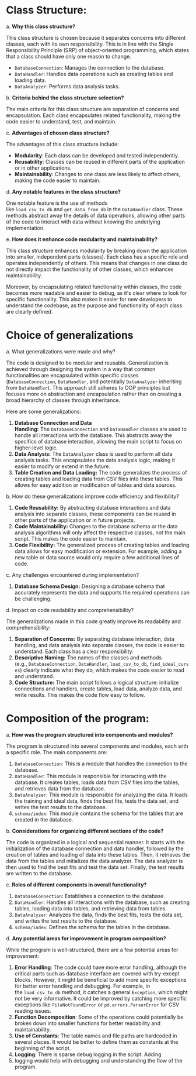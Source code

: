 # Class Structure:

a. **Why this class structure?**

This class structure is chosen because it separates concerns into different classes, each with its own responsibility. This is in line with the Single Responsibility Principle (SRP) of object-oriented programming, which states that a class should have only one reason to change.

-   `DatabaseConnection`: Manages the connection to the database.
-   `DataHandler`: Handles data operations such as creating tables and loading data.
-   `DataAnalyzer`: Performs data analysis tasks.

b. **Criteria behind the class structure selection?**

The main criteria for this class structure are separation of concerns and encapsulation. Each class encapsulates related functionality, making the code easier to understand, test, and maintain.

c. **Advantages of chosen class structure?**

The advantages of this class structure include:

-   **Modularity**: Each class can be developed and tested independently.
-   **Reusability**: Classes can be reused in different parts of the application or in other applications.
-   **Maintainability**: Changes to one class are less likely to affect others, making the code easier to maintain.

d. **Any notable features in the class structure?**

One notable feature is the use of methods like `load_csv_to_db` and `get_data_from_db` in the `DataHandler` class. These methods abstract away the details of data operations, allowing other parts of the code to interact with data without knowing the underlying implementation.

e. **How does it enhance code modularity and maintainability?**

This class structure enhances modularity by breaking down the application into smaller, independent parts (classes). Each class has a specific role and operates independently of others. This means that changes in one class do not directly impact the functionality of other classes, which enhances maintainability.

Moreover, by encapsulating related functionality within classes, the code becomes more readable and easier to debug, as it's clear where to look for specific functionality. This also makes it easier for new developers to understand the codebase, as the purpose and functionality of each class are clearly defined.

# Choice of generalizations

a. What generalizations were made and why?

The code is designed to be modular and reusable. Generalization is achieved through designing the system in a way that common functionalities are encapsulated within specific classes (`DatabaseConnection`, `DataHandler`, and potentially `DataAnalyzer` inheriting from `DataHandler`). This approach still adheres to OOP principles but focuses more on abstraction and encapsulation rather than on creating a broad hierarchy of classes through inheritance.

Here are some generalizations:

1. **Database Connection and Data Handling:** The `DatabaseConnection` and `DataHandler` classes are used to handle all interactions with the database. This abstracts away the specifics of database interaction, allowing the main script to focus on higher-level logic.
2. **Data Analysis:** The `DataAnalyzer` class is used to perform all data analysis tasks. This encapsulates the data analysis logic, making it easier to modify or extend in the future.
3. **Table Creation and Data Loading:** The code generalizes the process of creating tables and loading data from CSV files into these tables. This allows for easy addition or modification of tables and data sources.

b. How do these generalizations improve code efficiency and flexibility?

1. **Code Reusability:** By abstracting database interactions and data analysis into separate classes, these components can be reused in other parts of the application or in future projects.
2. **Code Maintainability:** Changes to the database schema or the data analysis algorithms will only affect the respective classes, not the main script. This makes the code easier to maintain.
3. **Code Flexibility:** The generalized process of creating tables and loading data allows for easy modification or extension. For example, adding a new table or data source would only require a few additional lines of code.

c. Any challenges encountered during implementation?

1. **Database Schema Design:** Designing a database schema that accurately represents the data and supports the required operations can be challenging.

d. Impact on code readability and comprehensibility?

The generalizations made in this code greatly improve its readability and comprehensibility:

1. **Separation of Concerns:** By separating database interaction, data handling, and data analysis into separate classes, the code is easier to understand. Each class has a clear responsibility.
2. **Descriptive Naming:** The names of the classes and methods (e.g., `DatabaseConnection`, `DataHandler`, `load_csv_to_db`, `find_ideal_curves`) clearly indicate what they do, which makes the code easier to read and understand.
3. **Code Structure:** The main script follows a logical structure: initialize connections and handlers, create tables, load data, analyze data, and write results. This makes the code flow easy to follow.

# Composition of the program:

a. **How was the program structured into components and modules?**

The program is structured into several components and modules, each with a specific role. The main components are:

1. `DatabaseConnection`: This is a module that handles the connection to the database.
2. `DataHandler`: This module is responsible for interacting with the database. It creates tables, loads data from CSV files into the tables, and retrieves data from the database.
3. `DataAnalyzer`: This module is responsible for analyzing the data. It loads the training and ideal data, finds the best fits, tests the data set, and writes the test results to the database.
4. `schema/index`: This module contains the schema for the tables that are created in the database.

b. **Considerations for organizing different sections of the code?**

The code is organized in a logical and sequential manner. It starts with the initialization of the database connection and data handler, followed by the creation of tables and loading of data into these tables. Then, it retrieves the data from the tables and initializes the data analyzer. The data analyzer is then used to find the best fits and test the data set. Finally, the test results are written to the database.

c. **Roles of different components in overall functionality?**

1. `DatabaseConnection`: Establishes a connection to the database.
2. `DataHandler`: Handles all interactions with the database, such as creating tables, loading data into tables, and retrieving data from tables.
3. `DataAnalyzer`: Analyzes the data, finds the best fits, tests the data set, and writes the test results to the database.
4. `schema/index`: Defines the schema for the tables in the database.

d. **Any potential areas for improvement in program composition?**

While the program is well-structured, there are a few potential areas for improvement:

1. **Error Handling**: The code could have more error handling, although the critical parts such as database interface are covered with try-except blocks. However, it might be beneficial to add more specific exceptions for better error handling and debugging. For example, in the `load_csv_to_db` method, it catches a general `Exception`, which might not be very informative. It could be improved by catching more specific exceptions like `FileNotFoundError` or `pd.errors.ParserError` for CSV reading issues.
2. **Function Decomposition**: Some of the operations could potentially be broken down into smaller functions for better readability and maintainability.
3. **Use of Constants**: The table names and file paths are hardcoded in several places. It would be better to define them as constants at the beginning of the script.
4. **Logging**: There is sparse debug logging in the script. Adding
5. logging would help with debugging and understanding the flow of the program.
